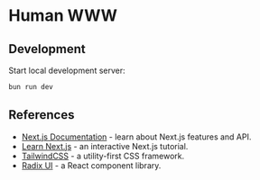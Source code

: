 # Human WWW

## Development

Start local development server:

```bash
bun run dev
```

## References

- [Next.js Documentation](https://nextjs.org/docs) - learn about Next.js features and API.
- [Learn Next.js](https://nextjs.org/learn) - an interactive Next.js tutorial.
- [TailwindCSS](https://tailwindcss.com) - a utility-first CSS framework.
- [Radix UI](https://www.radix-ui.com) - a React component library.
